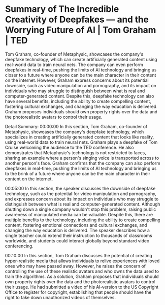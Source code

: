# Summary of The Incredible Creativity of Deepfakes — and the Worrying Future of AI | Tom Graham | TED

Tom Graham, co-founder of Metaphysic, showcases the company's deepfake technology, which can create artificially generated content using real-world data to train neural nets. The company can even perform deepfakes in real-time, pushing the limits of AI technology and bringing us closer to a future where anyone can be the main character in their content on the internet. However, Graham express concerns about its potential downside, such as video manipulation and pornography, and its impact on individuals who may struggle to distinguish between what is real and computer-generated content. Despite this, deepfake technology can also have several benefits, including the ability to create compelling content, fostering cultural exchanges, and changing the way education is delivered. Graham proposes individuals should own property rights over the data and the photorealistic avatars to control their usage.

Detail Summary: 
00:00:00
In this section, Tom Graham, co-founder of Metaphysic, showcases the company's deepfake technology, which specializes in creating artificially generated content that looks like reality, using real-world data to train neural nets. Graham plays a deepfake of Tom Cruise welcoming the audience to the TED conference. He also demonstrates that Metaphysic's technology is not restricted to faces, sharing an example where a person's singing voice is transported across to another person's face. Graham confirms that the company can also perform deepfakes in real-time, pushing the limits of AI technology and bringing us to the brink of a future where anyone can be the main character in their content on the internet.

00:05:00
In this section, the speaker discusses the downside of deepfake technology, such as the potential for video manipulation and pornography, and expresses concern about its impact on individuals who may struggle to distinguish between what is real and computer-generated content. Although shutting down a single company wouldn't stop this problem, raising public awareness of manipulated media can be valuable. Despite this, there are multiple benefits to the technology, including the ability to create compelling content, fostering emotional connections and cultural exchanges, and changing the way education is delivered. The speaker describes how a single teacher could extend their instruction to thousands of classrooms worldwide, and students could interact globally beyond standard video conferencing.

00:10:00
In this section, Tom Graham discusses the potential of creating hyper-realistic media that allows individuals to relive experiences with loved ones who may have passed away. However, he raises the concern of controlling the use of these realistic avatars and who owns the data used to train the algorithms. As a solution, Graham proposes that individuals should own property rights over the data and the photorealistic avatars to control their usage. He had submitted a video of his AI-version to the US Copyright Office to register for copyright, establishing that people should have the right to take down unauthorized videos of themselves.

